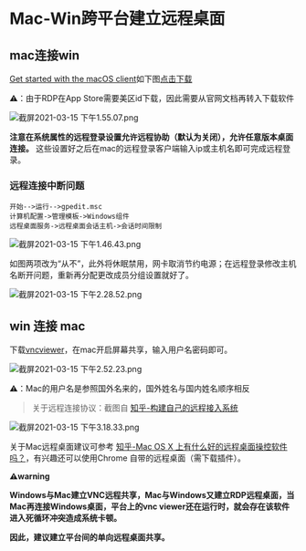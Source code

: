 # Mac-Win跨平台建立远程桌面

## mac连接win

[Get started with the macOS client](https://docs.microsoft.com/en-us/windows-server/remote/remote-desktop-services/clients/remote-desktop-mac)如下图[点击下载](https://install.appcenter.ms/orgs/rdmacios-k2vy/apps/microsoft-remote-desktop-for-mac/distribution_groups/all-users-of-microsoft-remote-desktop-for-mac)

⚠️：由于RDP在App Store需要美区id下载，因此需要从官网文档再转入下载软件

![截屏2021-03-15 下午1.55.07.png](https://i.loli.net/2021/03/15/ZT3uQo89YME5wJA.png)

**注意在系统属性的远程登录设置允许远程协助（默认为关闭），允许任意版本桌面连接。** 这些设置好之后在mac的远程登录客户端输入ip或主机名即可完成远程登录。

### 远程连接中断问题

```
开始-->运行-->gpedit.msc
计算机配置->管理模板->Windows组件
远程桌面服务->远程桌面会话主机->会话时间限制
```

![截屏2021-03-15 下午1.46.43.png](https://i.loli.net/2021/03/15/cStg8lM92XrnyOC.png)

如图两项改为“从不”，此外将休眠禁用，网卡取消节约电源；在远程登录修改主机名断开问题，重新再分配更改成员分组设置就好了。

![截屏2021-03-15 下午2.28.52.png](https://i.loli.net/2021/03/15/drXvLnS3bsTGe9Q.png)

## win 连接 mac

下载[vncviewer](https://www.realvnc.com/en/connect/download/viewer/)，在mac开启屏幕共享，输入用户名密码即可。

![截屏2021-03-15 下午2.52.23.png](https://i.loli.net/2021/03/15/LzscY7FICvRexj4.png)

⚠️：Mac的用户名是参照国外名来的，国外姓名与国内姓名顺序相反

> 关于远程连接协议：截图自 [知乎-构建自己的远程接入系统](https://zhuanlan.zhihu.com/p/146548321)

![截屏2021-03-15 下午3.18.33.png](https://i.loli.net/2021/03/15/4NblOG32BqT5EoU.png)

关于Mac远程桌面建议可参考 [知乎-Mac OS X 上有什么好的远程桌面操控软件吗？](https://www.zhihu.com/question/19873013)，有兴趣还可以使用Chrome 自带的远程桌面（需下载插件）。

**⚠️warning**

**Windows与Mac建⽴VNC远程共享，Mac与Windows⼜建⽴RDP远程桌⾯，当Mac再连接Windows桌⾯，平台上的vnc viewer还在运行时，就会存在该软件进入死循环冲突造成系统卡顿。**

**因此，建议建⽴平台间的单向远程桌⾯共享。**